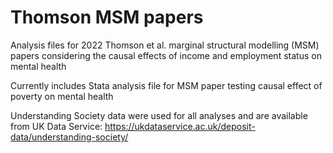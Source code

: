 # Thomson MSM papers

Analysis files for 2022 Thomson et al. marginal structural modelling (MSM) papers considering the causal effects of income and employment status on mental health

Currently includes Stata analysis file for MSM paper testing causal effect of poverty on mental health

Understanding Society data were used for all analyses and are available from UK Data Service: https://ukdataservice.ac.uk/deposit-data/understanding-society/
